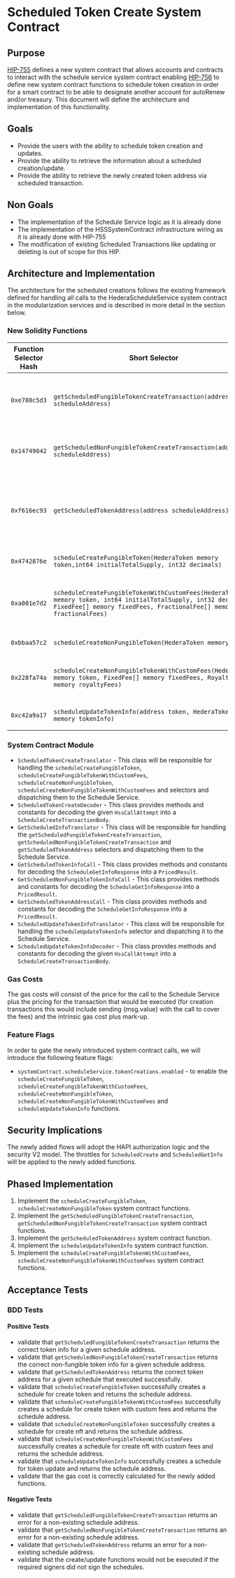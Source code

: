 # Scheduled Token Create System Contract

## Purpose

[HIP-755](https://hips.hedera.com/hip/hip-755) defines a new system contract that allows accounts and contracts to interact with the schedule service system contract enabling
[HIP-756](https://hips.hedera.com/hip/hip-756) to define new system contract functions to schedule token creation in order for a smart contract to be able to designate another account for autoRenew and/or treasury.
This document will define the architecture and implementation of this functionality.

## Goals

- Provide the users with the ability to schedule token creation and updates.
- Provide the ability to retrieve the information about a scheduled creation/update.
- Provide the ability to retrieve the newly created token address via scheduled transaction.

## Non Goals

- The implementation of the Schedule Service logic as it is already done
- The implementation of the HSSSystemContract infrastructure wiring as it is already done with HIP-755
- The modification of existing Scheduled Transactions like updating or deleting is out of scope for this HIP.

## Architecture and Implementation

The architecture for the scheduled creations follows the existing framework defined for handling all calls to the HederaScheduleService system contract in the modularization services and is described in more detail in the section below.

### New Solidity Functions

| Function Selector Hash |                                                                                   Short Selector                                                                                    |                                                                                                                                                    Function Signature                                                                                                                                                    | HAPI operation  |                              Description                              |
|------------------------|-------------------------------------------------------------------------------------------------------------------------------------------------------------------------------------|--------------------------------------------------------------------------------------------------------------------------------------------------------------------------------------------------------------------------------------------------------------------------------------------------------------------------|-----------------|-----------------------------------------------------------------------|
| `0xe780c5d3`           | `getScheduledFungibleTokenCreateTransaction(address scheduleAddress)`                                                                                                               | `function getScheduledFungibleTokenCreateTransaction(address scheduleAddress) returns (int64 responseCode, FungibleTokenInfo memory tokenInfo)`                                                                                                                                                                          | ScheduleGetInfo | Retrieve information for the scheduled token create                   |
| `0x14749042`           | `getScheduledNonFungibleTokenCreateTransaction(address scheduleAddress)`                                                                                                            | `function getScheduledNonFungibleTokenCreateTransaction(address scheduleAddress) returns (int64 responseCode, NonFungibleTokenInfo memory tokenInfo)`                                                                                                                                                                    | ScheduleGetInfo | Retrieve information for the scheduled nft create                     |
| `0xf616ec93`           | `getScheduledTokenAddress(address scheduleAddress)`                                                                                                                                 | `function getScheduledTokenAddress(address scheduleAddress) returns (int64 responseCode, address tokenAddress)`                                                                                                                                                                                                          | ScheduleGetInfo | Retrieve the token address for an executed scheduled token/nft create |
| `0x4742876e`           | `scheduleCreateFungibleToken(HederaToken memory token,int64 initialTotalSupply, int32 decimals)`                                                                                    | `function scheduleCreateFungibleToken((string,string,address,string,bool,int64,bool,(uint256,(bool,address,bytes,bytes,address))[],(int64,address,int64)),int64,int32) returns (int64 responseCode, address scheduleAddress)`                                                                                            | ScheduleCreate  | Schedule a token creation                                             |
| `0xa001e7d2`           | `scheduleCreateFungibleTokenWithCustomFees(HederaToken memory token, int64 initialTotalSupply, int32 decimals, FixedFee[] memory fixedFees, FractionalFee[] memory fractionalFees)` | `function scheduleCreateFungibleTokenWithCustomFees((string,string,address,string,bool,int64,bool,(uint256,(bool,address,bytes,bytes,address))[],(int64,address,int64)),int64,int32,(int64,address,bool,bool,address)[],(int64,int64,int64,int64,bool,address)[]) returns (int64 responseCode, address scheduleAddress)` | ScheduleCreate  | Schedule a token creation with custom fees                            |
| `0xbbaa57c2`           | `scheduleCreateNonFungibleToken(HederaToken memory token)`                                                                                                                          | `function scheduleCreateNonFungibleToken((string,string,address,string,bool,int64,bool,(uint256,(bool,address,bytes,bytes,address))[],(int64,address,int64))) returns (int64 responseCode, address scheduleAddress)`                                                                                                     | ScheduleCreate  | Schedule a nft creation                                               |
| `0x228fa74a`           | `scheduleCreateNonFungibleTokenWithCustomFees(HederaToken memory token, FixedFee[] memory fixedFees, RoyaltyFee[] memory royaltyFees)`                                              | `function scheduleCreateNonFungibleTokenWithCustomFees((string,string,address,string,bool,int64,bool,(uint256,(bool,address,bytes,bytes,address))[],(int64,address,int64)),(int64,address,bool,bool,address)[],(int64,int64,int64,address,bool,address)[]) returns (int64 responseCode, address scheduleAddress)`        | ScheduleCreate  | Schedule a nft creation with custom fees                              |
| `0xc42a9a17`           | `scheduleUpdateTokenInfo(address token, HederaToken memory tokenInfo)`                                                                                                              | `function scheduleUpdateTokenInfo(address,(string,string,address,string,bool,int64,bool,(uint256,(bool,address,bytes,bytes,address))[],(int64,address,int64))) returns (int64 responseCode, address scheduleAddress)`                                                                                                    | ScheduleCreate  | Schedule token update                                                 |

### System Contract Module

- `ScheduledTokenCreateTranslator` - This class will be responsible for handling the `scheduleCreateFungibleToken`, `scheduleCreateFungibleTokenWithCustomFees`, `scheduleCreateNonFungibleToken`, `scheduleCreateNonFungibleTokenWithCustomFees` and selectors and dispatching them to the Schedule Service.
- `ScheduledTokenCreateDecoder` - This class provides methods and constants for decoding the given `HssCallAttempt` into a `ScheduleCreateTransactionBody`.
- `GetScheduledInfoTranslator` - This class will be responsible for handling the `getScheduledFungibleTokenCreateTransaction`, `getScheduledNonFungibleTokenCreateTransaction` and `getScheduledTokenAddress` selectors and dispatching them to the Schedule Service.
- `GetScheduledTokenInfoCall` - This class provides methods and constants for decoding the `ScheduleGetInfoResponse` into a `PricedResult`.
- `GetScheduledNonFungibleTokenInfoCall` - This class provides methods and constants for decoding the `ScheduleGetInfoResponse` into a `PricedResult`.
- `GetScheduledTokenAddressCall` - This class provides methods and constants for decoding the `ScheduleGetInfoResponse` into a `PricedResult`.
- `ScheduledUpdateTokenInfoTranslator` - This class will be responsible for handling the `scheduleUpdateTokenInfo` selector and dispatching it to the Schedule Service.
- `ScheduledUpdateTokenInfoDecoder` - This class provides methods and constants for decoding the given `HssCallAttempt` into a `ScheduleCreateTransactionBody`.

### Gas Costs

The gas costs will consist of the price for the call to the Schedule Service plus the pricing for the transaction that would be executed (for creation transactions this would include sending
{msg.value} with the call to cover the fees) and the intrinsic gas cost plus mark-up.

### Feature Flags

In order to gate the newly introduced system contract calls, we will introduce the following feature flags:
- `systemContract.scheduleService.tokenCreations.enabled` - to enable the `scheduleCreateFungibleToken`, `scheduleCreateFungibleTokenWithCustomFees`, `scheduleCreateNonFungibleToken`, `scheduleCreateNonFungibleTokenWithCustomFees` and `scheduleUpdateTokenInfo` functions.

## Security Implications

The newly added flows will adopt the HAPI authorization logic and the security V2 model.
The throttles for `ScheduledCreate` and `ScheduledGetInfo` will be applied to the newly added functions.

## Phased Implementation

1. Implement the `scheduleCreateFungibleToken`, `scheduleCreateNonFungibleToken` system contract functions.
2. Implement the `getScheduledFungibleTokenCreateTransaction`, `getScheduledNonFungibleTokenCreateTransaction` system contract functions.
3. Implement the `getScheduledTokenAddress` system contract function.
4. Implement the `scheduleUpdateTokenInfo` system contract function.
5. Implement the `scheduleCreateFungibleTokenWithCustomFees`, `scheduleCreateNonFungibleTokenWithCustomFees` system contract functions.

## Acceptance Tests

### BDD Tests

#### Positive Tests

- validate that `getScheduledFungibleTokenCreateTransaction` returns the correct token info for a given schedule address.
- validate that `getScheduledNonFungibleTokenCreateTransaction` returns the correct non-fungible token info for a given schedule address.
- validate that `getScheduledTokenAddress` returns the correct token address for a given schedule that executed successfully.
- validate that `scheduleCreateFungibleToken` successfully creates a schedule for create token and returns the schedule address.
- validate that `scheduleCreateFungibleTokenWithCustomFees` successfully creates a schedule for create token with custom fees and returns the schedule address.
- validate that `scheduleCreateNonFungibleToken` successfully creates a schedule for create nft and returns the schedule address.
- validate that `scheduleCreateNonFungibleTokenWithCustomFees` successfully creates a schedule for create nft with custom fees and returns the schedule address.
- validate that `scheduleUpdateTokenInfo` successfully creates a schedule for token update and returns the schedule address.
- validate that the gas cost is correctly calculated for the newly added functions.

#### Negative Tests

- validate that `getScheduledFungibleTokenCreateTransaction` returns an error for a non-existing schedule address.
- validate that `getScheduledNonFungibleTokenCreateTransaction` returns an error for a non-existing schedule address.
- validate that `getScheduledTokenAddress` returns an error for a non-existing schedule address.
- validate that the create/update functions would not be executed if the required signers did not sign the schedules.
